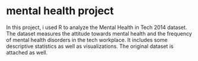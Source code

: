 # mental health project
In this project, i used R to analyze the Mental Health in Tech 2014 dataset. The dataset measures the attitude towards mental health and the frequency of mental health disorders in the tech workplace. It includes some descriptive statistics as well as visualizations. The original dataset is attached as well.
